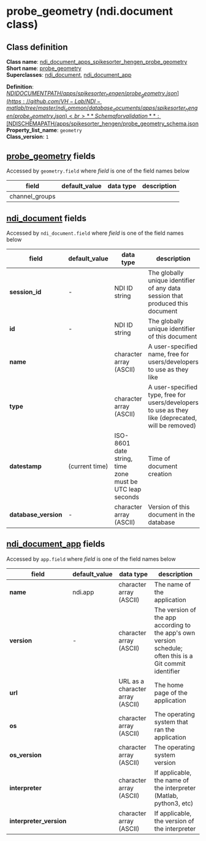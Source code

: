 # probe_geometry (ndi.document class)

## Class definition

**Class name**: [ndi_document_apps_spikesorter_hengen_probe_geometry](probe_geometry.md)<br>
**Short name**: [probe_geometry](probe_geometry.md)<br>
**Superclasses**: [ndi_document](../../ndi_document.md), [ndi_document_app](../../ndi_document_app.md)

**Definition**: [$NDIDOCUMENTPATH/apps/spikesorter_hengen/probe_geometry.json](https://github.com/VH-Lab/NDI-matlab/tree/master/ndi_common/database_documents/apps/spikesorter_hengen/probe_geometry.json)<br>
**Schema for validation**: [$NDISCHEMAPATH/apps/spikesorter_hengen/probe_geometry_schema.json](https://github.com/VH-Lab/NDI-matlab/tree/master/ndi_common/schema_documents/apps/spikesorter_hengen/probe_geometry_schema.json)<br>
**Property_list_name**: `geometry`<br>
**Class_version**: `1`<br>


## [probe_geometry](probe_geometry.md) fields

Accessed by `geometry.field` where *field* is one of the field names below

| field | default_value | data type | description |
| --- | --- | --- | --- |
| channel_groups |  |  |  |


## [ndi_document](../../ndi_document.md) fields

Accessed by `ndi_document.field` where *field* is one of the field names below

| field | default_value | data type | description |
| --- | --- | --- | --- |
| **session_id** | - | NDI ID string | The globally unique identifier of any data session that produced this document |
| **id** | - | NDI ID string | The globally unique identifier of this document |
| **name** |  | character array (ASCII) | A user-specified name, free for users/developers to use as they like |
| **type** |  | character array (ASCII) | A user-specified type, free for users/developers to use as they like (deprecated, will be removed) |
| **datestamp** | (current time) | ISO-8601 date string, time zone must be UTC leap seconds | Time of document creation |
| **database_version** | - | character array (ASCII) | Version of this document in the database |


## [ndi_document_app](../../ndi_document_app.md) fields

Accessed by `app.field` where *field* is one of the field names below

| field | default_value | data type | description |
| --- | --- | --- | --- |
| **name** | ndi.app | character array (ASCII) | The name of the application |
| **version** | - | character array (ASCII) | The version of the app according to the app's own version schedule; often this is a Git commit identifier |
| **url** |  | URL as a character array (ASCII) | The home page of the application |
| **os** |  | character array (ASCII) | The operating system that ran the application |
| **os_version** |  | character array (ASCII) | The operating system version |
| **interpreter** |  | character array (ASCII) | If applicable, the name of the interpreter (Matlab, python3, etc) |
| **interpreter_version** |  | character array (ASCII) | If applicable, the version of the interpreter |


